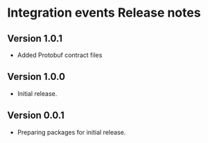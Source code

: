 # Integration events Release notes

## Version 1.0.1

- Added Protobuf contract files

## Version 1.0.0

- Initial release.

## Version 0.0.1

- Preparing packages for initial release.
